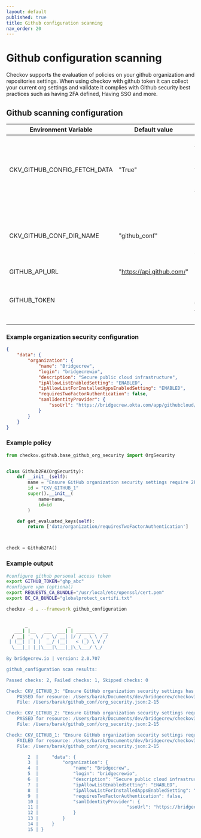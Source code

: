 ```yaml
---
layout: default
published: true
title: Github configuration scanning
nav_order: 20
---
```


# Github configuration scanning
Checkov supports the evaluation of policies on your github organization and repositories settings.
When using checkov with github token it can collect your current org settings and validate it complies with Github security best practices such as having 2FA defined, Having SSO and more.

## Github scanning configuration

| Environment Variable          | Default value     | Description    |
|-------------|----------|-------------------------------------------|
| CKV_GITHUB_CONFIG_FETCH_DATA| "True" | checkov will try to fetch github configuration from api by default(unless no access token provided)  |
| CKV_GITHUB_CONF_DIR_NAME   | "github_conf" | checkov will create a new directory named "github_conf" under current working directory                          |
| GITHUB_API_URL   | "https://api.github.com/" |  |
| GITHUB_TOKEN   |  | Github personal access token to be used to fetch github configuration |

### Example organization security configuration

```json
{
    "data": {
        "organization": {
            "name": "Bridgecrew",
            "login": "bridgecrewio",
            "description": "Secure public cloud infrastructure",
            "ipAllowListEnabledSetting": "ENABLED",
            "ipAllowListForInstalledAppsEnabledSetting": "ENABLED",
            "requiresTwoFactorAuthentication": false,
            "samlIdentityProvider": {
                "ssoUrl": "https://bridgecrew.okta.com/app/githubcloud/foo/sso/saml"
            }
        }
    }
}
```

### Example policy

```python
from checkov.github.base_github_org_security import OrgSecurity


class Github2FA(OrgSecurity):
    def __init__(self):
        name = "Ensure GitHub organization security settings require 2FA"
        id = "CKV_GITHUB_1"
        super().__init__(
            name=name,
            id=id
        )

    def get_evaluated_keys(self):
        return ['data/organization/requiresTwoFactorAuthentication']



check = Github2FA()

```

### Example output 

```bash
#configure github personal access token
export GITHUB_TOKEN="ghp_abc"
#configure vpn (optional)
export REQUESTS_CA_BUNDLE="/usr/local/etc/openssl/cert.pem"
export BC_CA_BUNDLE="globalprotect_certifi.txt"

checkov -d . --framework github_configuration
```

```bash

       _               _              
   ___| |__   ___  ___| | _______   __
  / __| '_ \ / _ \/ __| |/ / _ \ \ / /
 | (__| | | |  __/ (__|   < (_) \ V / 
  \___|_| |_|\___|\___|_|\_\___/ \_/  
                                      
By bridgecrew.io | version: 2.0.707 

github_configuration scan results:

Passed checks: 2, Failed checks: 1, Skipped checks: 0

Check: CKV_GITHUB_3: "Ensure GitHub organization security settings has IP allow list enabled"
	PASSED for resource: /Users/barak/Documents/dev/bridgecrew/checkov3/checkov/github_conf/org_security.json
	File: /Users/barak/github_conf/org_security.json:2-15

Check: CKV_GITHUB_2: "Ensure GitHub organization security settings require SSO"
	PASSED for resource: /Users/barak/Documents/dev/bridgecrew/checkov3/checkov/github_conf/org_security.json
	File: /Users/barak/github_conf/org_security.json:2-15

Check: CKV_GITHUB_1: "Ensure GitHub organization security settings require 2FA"
	FAILED for resource: /Users/barak/Documents/dev/bridgecrew/checkov3/checkov/github_conf/org_security.json
	File: /Users/barak/github_conf/org_security.json:2-15

		2  |     "data": {
		3  |         "organization": {
		4  |             "name": "Bridgecrew",
		5  |             "login": "bridgecrewio",
		6  |             "description": "Secure public cloud infrastructure",
		7  |             "ipAllowListEnabledSetting": "ENABLED",
		8  |             "ipAllowListForInstalledAppsEnabledSetting": "ENABLED",
		9  |             "requiresTwoFactorAuthentication": false,
		10 |             "samlIdentityProvider": {
		11 |                                 "ssoUrl": "https://bridgecrew.okta.com/app/githubcloud/foo/sso/saml"
		12 |             }
		13 |         }
		14 |     }
		15 | }


```